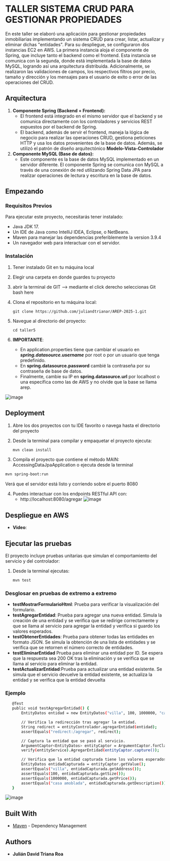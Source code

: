 # TALLER  SISTEMA CRUD PARA GESTIONAR PROPIEDADES

En este taller se elaboró una aplicación para gestionar propiedades inmobiliarias implementando un sistema CRUD para crear, listar, actualizar y eliminar dichas "entidades". Para su despliegue, se configuraron dos instancias EC2 en AWS. La primera instancia aloja el componente de Spring, que incluye tanto el backend como el frontend. Esta instancia se comunica con la segunda, donde está implementada la base de datos MySQL, logrando así una arquitectura distribuida. Adicionalmente, se realizaron las validaciones de campos, los respectivos filtros por precio, tamaño y dirección y los mensajes para el usuario de exito o error de las operaciones del CRUD.   

## Arquitectura

1. **Componente Spring (Backend + Frontend):**
   - El frontend está integrado en el mismo servidor que el backend y se comunica directamente con los controladores y servicios REST expuestos por el backend de Spring.
   - El backend, además de servir el frontend, maneja la lógica de negocio para realizar las operaciones CRUD, gestiona peticiones HTTP y usa los datos provenientes de la base de datos. Además, se utilizó el patrón de diseño arquitectónico **Modelo-Vista-Controlador**
2. **Componente MySQL (Base de datos):** 
   - Este componente es la base de datos MySQL implementado en un servidor diferente.
     El componente Spring se comunica con MySQL a través de una conexión de red utilizando Spring Data JPA para realizar operaciones de lectura y escritura en la base de datos.
## Empezando

### Requisitos Previos
Para ejecutar este proyecto, necesitarás tener instalado:

- Java JDK 17.
- Un IDE de Java como IntelliJ IDEA, Eclipse, o NetBeans.
- Maven para manejar las dependencias preferiblemente la version 3.9.4 
- Un navegador web para interactuar con el servidor.

### Instalación

1. Tener instalado Git en tu máquina local
2. Elegir una carpeta en donde guardes tu proyecto
3. abrir la terminal de GIT --> mediante el click derecho seleccionas Git bash here
4. Clona el repositorio en tu máquina local:

   ```
   git clone https://github.com/juliandtrianar/AREP-2025-1.git
   ```
5. Navegue al directorio del proyecto:
   
      ``` 
      cd taller5
      ```
6. **IMPORTANTE**: 
   - En application.properties tiene que cambiar el usuario en ***spring.datasource.username*** por root o por un usuario que tenga predefinido.
   - En **spring.datasource.password** cambié la contraseña por su contraseña de base de datos.
   - Finalmente, cambie su IP en **spring.datasource.url** por localhost o una específica como las de AWS y no olvide que la base se llama arep.
     
 ![image](https://github.com/user-attachments/assets/a907b6f3-0c1b-49e5-844e-3ddcc160f56c)


## Deployment
1. Abre los dos proyectos con tu IDE favorito o navega hasta el directorio del proyecto
2. Desde la terminal para compilar y empaquetar el proyecto ejecuta:

   ```bash
   mvn clean install
   ```
3.  Compila el proyecto que contiene el método MAIN: AccessingDataJpaApplication o ejecuta desde la terminal

   ```bash
   mvn spring-boot:run
   ```
Verá que el servidor está listo y corriendo sobre el puerto 8080

4. Puedes interactuar con los endpoints RESTful API con:
    - http://localhost:8080/agregar
    ![image](https://github.com/user-attachments/assets/6961704f-c0a2-4a89-910d-5f41f3eda0d0)

   


   
## Despliegue en AWS

- **Video**: 




## Ejecutar las pruebas

El proyecto incluye pruebas unitarias que simulan el comportamiento del servicio y del controlador: 
1. Desde la terminal ejecutas:
   ```bash
   mvn test
   ```
### Desglosar en pruebas de extremo a extremo
- **testMostrarFormularioHtml**: Prueba para verificar la visualización del formulario.
- **testAgregarEntidad**: Prueba para agregar una nueva entidad. Simula la creación de una entidad y se verifica que se redirige correctamente y que se llama al servicio para agregar la entidad y verifica si guardo los valores esperados.
- **testObtenerEntidades**: Prueba para obtener todas las entidades en formato JSON. Se simula la obtención de una lista de entidades y se verifica que se retornen el número correcto de entidades.
- **testEliminarEntidad** Prueba para eliminar una entidad por ID. Se espera que la respuesta sea 200 OK tras la eliminación y se verifica que se llama al servicio para eliminar la entidad.
- **testActualizarEntidad**:Prueba para actualizar una entidad existente. Se simula que el servicio devuelve la entidad existente, se actualiza la entidad y se verifica que la entidad devuelta

### Ejemplo
 ```bash
    @Test
    public void testAgregarEntidad() {
        EntityDatos entidad = new EntityDatos("villa", 100, 1000000, "casa amoblada");

        // Verifica la redirección tras agregar la entidad.
        String redirect = entityControlador.agregarEntidad(entidad);
        assertEquals("redirect:/agregar", redirect);

        // Captura la entidad que se pasó al servicio.
        ArgumentCaptor<EntityDatos> entityCaptor = ArgumentCaptor.forClass(EntityDatos.class);
        verify(entityService).AgregarEntidad(entityCaptor.capture());

        // Verifica que la entidad capturada tiene los valores esperados.
        EntityDatos entidadCapturada = entityCaptor.getValue();
        assertEquals("villa", entidadCapturada.getAddress());
        assertEquals(100, entidadCapturada.getSize());
        assertEquals(1000000, entidadCapturada.getPrice());
        assertEquals("casa amoblada", entidadCapturada.getDescription());
    }

   ```

![image](https://github.com/user-attachments/assets/1239b3a6-0eb8-4761-b0de-d0ff79db1a35)


## Built With
* [Maven](https://maven.apache.org/) - Dependency Management

## Authors

* **Julián David Triana Roa** 

